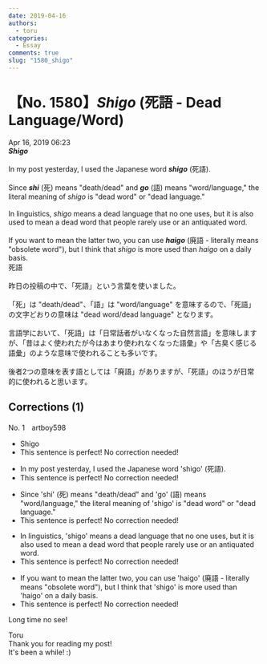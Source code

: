 ```yaml
---
date: 2019-04-16
authors:
  - toru
categories:
  - Essay
comments: true
slug: "1580_shigo"
---
```


# 【No. 1580】<strong><em>Shigo</em></strong> (死語 - Dead Language/Word)
<div class="date">Apr 16, 2019 06:23</div>
<div id="post"><div id="body_show_ori">
<strong><em>Shigo</em></strong><br/><br/>In my post yesterday, I used the Japanese word <strong><em>shigo</em></strong> (死語).<br/><br/>Since <strong><em>shi</em></strong> (死) means "death/dead" and <strong><em>go</em></strong> (語) means "word/language," the literal meaning of <em>shigo</em> is "dead word" or "dead language."<br/><br/>In linguistics, <em>shigo</em> means a dead language that no one uses, but it is also used to mean a dead word that people rarely use or an antiquated word.<br/><br/>If you want to mean the latter two, you can use <strong><em>haigo</em></strong> (廃語 - literally means "obsolete word"), but I think that <em>shigo</em> is more used than <em>haigo</em> on a daily basis.
</div></div>

<!-- more -->

<div id="post_ja"><div id="body_show_mo">
死語<br/><br/>昨日の投稿の中で、「死語」という言葉を使いました。<br/><br/>「死」は "death/dead"、「語」は "word/language" を意味するので、「死語」の文字どおりの意味は "dead word/dead language" となります。<br/><br/>言語学において、「死語」は「日常話者がいなくなった自然言語」を意味しますが、「昔はよく使われたが今はあまり使われなくなった語彙」や「古臭く感じる語彙」のような意味で使われることも多いです。<br/><br/>後者2つの意味を表す語としては「廃語」がありますが、「死語」のほうが日常的に使われると思います。
</div></div>

## Corrections (1)
<div id="block"><div class="first_name"> No. 1　<span class="just_name">artboy598</span></div><div id="block2">
<ul class="correction_field">
<li class="incorrect">Shigo</li>
<li class="corrected perfect">This sentence is perfect! No correction needed!</li>
</ul>
<ul class="correction_field">
<li class="incorrect">In my post yesterday, I used the Japanese word 'shigo' (死語).</li>
<li class="corrected perfect">This sentence is perfect! No correction needed!</li>
</ul>
<ul class="correction_field">
<li class="incorrect">Since 'shi' (死) means "death/dead" and 'go' (語) means "word/language," the literal meaning of 'shigo' is "dead word" or "dead language."</li>
<li class="corrected perfect">This sentence is perfect! No correction needed!</li>
</ul>
<ul class="correction_field">
<li class="incorrect">In linguistics, 'shigo' means a dead language that no one uses, but it is also used to mean a dead word that people rarely use or an antiquated word.</li>
<li class="corrected perfect">This sentence is perfect! No correction needed!</li>
</ul>
<ul class="correction_field">
<li class="incorrect">If you want to mean the latter two, you can use 'haigo' (廃語 - literally means "obsolete word"), but I think that 'shigo' is more used than 'haigo' on a daily basis.</li>
<li class="corrected perfect">This sentence is perfect! No correction needed!</li>
</ul>
<p class="comment_small">
 Long time no see!
</p>

</div><div class="name"><span class="just_name">Toru</span><br>
Thank you for reading my post!<br/>It's been a while! :)
</div>
</div>
